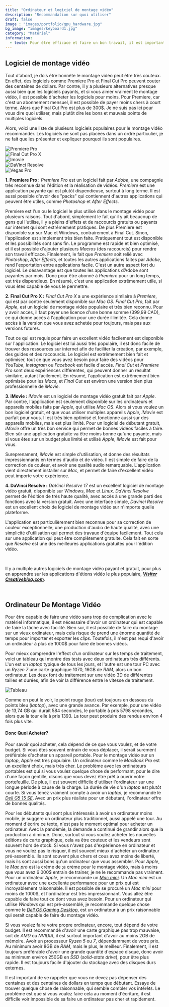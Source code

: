 ```yaml
---
title: "Ordinateur et logiciel de montage vidéo"
description: "Recommandation sur quoi utiliser"
draft: false
image : "images/portfolio/gpu_hardware.jpg"
bg_image: "images/keyboard1.jpg"
category: "Matériel"
information:
  - texte: Pour être efficace et faire un bon travail, il est important d'utiliser les bons outils. C'est pourquoi il est important de choisir un bon logiciel de montage vidéo, et d'avoir un ordinateur qui est capable de faire du montage rapidement. Sur cette page, vous en apprendrez plus sur quelques applications d'édition vidéo populaire, et sur des ordinateurs, afin de faire les meilleurs vidéos à un bon prix.
---
```


## Logiciel de montage vidéo
Tout d'abord, je dois être honnête le montage vidéo peut être très couteux. En effet, des logiciels comme Premiere Pro et Final Cut Pro peuvent couter des centaines de dollars. Par contre, il y a plusieurs alternatives presque aussi bien que les logiciels payants, et si vous aimer vraiment le montage vidéo, il est possible d'acheter les logiciels pour moins. Pour Premiere, car c'est un abonnement mensuel, il est possible de payer moins chers à court terme. Alors que Final Cut Pro est plus de 300$. Je ne suis pas ici pour vous dire quoi utiliser, mais plutôt dire les bons et mauvais points de multiples logiciels. 

Alors, voici une liste de plusieurs logiciels populaires pour le montage vidéo recommander. Les logiciels ne sont pas placées dans un ordre particulier, je ne fait que les présenter et expliquer pourquoi ils sont populaires.

<div class="my-row">
    <div class="my-column">
        <img src="/editing-intro/images/portfolio/premiere_logo.png" alt="Premiere Pro">
    </div>
    <div class="my-column">
        <img src="/editing-intro/images/portfolio/final_cut_x.png" alt="Final Cut Pro X">
    </div>
    <div class="my-column">
        <image src="/editing-intro/images/portfolio/imovie.png" alt="Imovie"> 
    </div>
    <div class="my-column">
        <image src="/editing-intro/images/portfolio/davinci_resolve.png" alt="DaVinci Resolve">
    </div>
    <div class="my-column">
        <image src="/editing-intro/images/portfolio/vegas_pro.png" alt="Vegas Pro">
    </div>
</div>

**1. Premiere Pro :**
*Premiere Pro* est un logiciel fait par *Adobe*, une compagnie très reconnue dans l'édition et la réalisation de vidéos. *Premiere* est une application payante qui est plutôt dispendieuse, surtout à long terme. Il est aussi possible d'avoir des "packs" qui contiennent d'autres applications qui peuvent être utiles, comme *Photoshop* et *After Effects*.

Premiere est l'un ou le logiciel le plus utilisé dans le montage vidéo pour plusieurs raisons. Tout d'abord, simplement le fait qu'il y ait beaucoup de gens qui l'utilise, il y a pleins d'effets et de raccourcis gratuits ou payants sur internet qui sont extrêmement pratiques. De plus Premiere est disponible sur sur Mac et Windows, contrairement à Final Cut. Sinon, l'application est simplement très bien faite. Pratiquement tout est disponible et les possibilités sont sans fin. Le programme est rapide et bien optimisé, et il est possible d'ajouter plusieurs *Macros* (des raccourcis) pour rendre son travail efficace. Finalement, le fait que *Premiere* soit relié avec *Photoshop*, *After Effects*, et toutes les autres applications faites par *Adobe*, rend l'exportation entre applications facile. C'est un autre aspect fort du logiciel. Le désavantage est que toutes les applications d’Adobe sont payantes par mois. Donc pour être abonné à *Premiere* pour un long temps, est très dispendieux. En résumé, c'est une application extrêmement utile, si vous êtes capable de vous le permettre.

**2. Final Cut Pro X :**
*Final Cut Pro X* a une expérience similaire à *Premiere*, qui est par contre seulement disponible sur *Mac OS*. *Final Cut Pro*, fait par *Apple*, est un logiciel de montage vidéo populaire et très bien reconnu. Pour y avoir accès, il faut payer une licence d'une bonne somme (399,99 CAD), ce qui donne accès à l'application pour une durée illimitée. Cela donne accès à la version que vous avez achetée pour toujours, mais pas aux versions futures. 

Tout ce qui est requis pour faire un excellent vidéo facilement est disponible sur l'application. Le logiciel est lui aussi très populaire, il est donc facile de trouver des ressources sur internet afin de faciliter la création, par exemple, des guides et des raccourcis. Le logiciel est extrêmement bien fait et optimiser, tout ce que vous avez besoin pour faire des vidéos pour *YouTube*, *Instagram* ou *Facebook* est facile d'accès. *Final Cut* et *Premiere Pro* sont deux expériences différentes, qui peuvent donner un résultat similaire, autant facilement. En résumé,  l'application est extrêmement bien optimisée pour les *Macs*, et *Final Cut* est environ une version bien plus professionnelle de *iMovie*.

**3. iMovie :**
*iMovie* est un logiciel de montage vidéo gratuit fait par *Apple*. Par contre, l'application est seulement disponible sur les ordinateurs et appareils mobiles faits par *Apple*, qui utilise *Mac OS*. Alors si vous voulez un bon logiciel gratuit, et que vous utiliser multiples appareils *Apple*, *iMovie* est parfait pour vous. Il est très bien optimisé et fonctionne aussi sur des appareils mobiles, mais est plus limité. Pour un logiciel de débutant gratuit, *iMovie* offre un très bon service qui permet de bonnes vidéos faciles à faire. Bien sûr une application gratuite va être moins bonne qu'une payante, mais si vous êtes sur un budget plus limité et utilisé *Apple*, *iMovie* est fait pour vous. 

Sureprenament, *iMovie* est simple d'utilisation, et donne des résultats impressionnants en termes d'audio et de vidéo. Il est simple de faire de la correction de couleur, et avoir une qualité audio remarquable. L'application vient directement installer sur *Mac*, et permet de faire d'excellent vidéo peut importe votre expérience. 

**4. DaVinci Resolve :**
*DaVinci Resolve 17* est un excellent logiciel de montage vidéo gratuit, disponible sur *Windows*, *Mac* et *Linux*. *DaVinci Resolve* permet de l'édition de très haute qualité, avec accès à une grande parti des fonctions avec la version gratuit. Avec une interface simple, *Davinci Resolve* est un excellent choix de logiciel de montage vidéo sur n'importe quelle plateforme. 

L'application est particulièrement bien reconnue pour sa correction de couleur exceptionnelle, une production d'audio de haute qualité, avec une simplicité d'utilisation qui permet des travaux d'équipe facilement. Tout cela sur une application qui peut être complètement gratuite. Cela fait en sorte que *Resolve* est une des meilleures applications gratuites pour l'édition vidéo. 

<br>

Il y a multiple autres logiciels de montage vidéo payant et gratuit, pour plus en apprendre sur les applications d'étions vidéo le plus populaire, [***Visiter Creativeblog.com***](https://www.creativebloq.com/features/best-video-editing-software-for-designers).

<br>

## Ordinateur De Montage Vidéo 
Pour être capable de faire une vidéo sans trop de complication avec le matériel informatique, il est nécessaire d'avoir un ordinateur qui est capable de faire la tâche avec facilité. Bien sur, il est possible de faire du montage sur un vieux ordinateur, mais cela risque de prend une énorme quantité de temps pour importer et exporter les *clips*. Toutefois, il n'est pas requi d'avoir un ordinateur à plus de 1000$ pour faire de bonnes vidéos. 

Pour mieux comprendre l'effect d'un ordinateur sur les temps de traitement, voici un tableau  qui montre des tests avec deux ordinateurs très différents. L'un est un *laptop* typique de tous les jours, et l'autre est une tour PC avec un *Ryzen 7* une carte graphique 1070, 16GB de *RAM*, alors un bon ordinateur. Les deux font du traitement sur une vidéo 3D de différentes tailles et durées, afin de voir la différence entre le vitesse de traitement. 

<img src="/editing-intro/images/portfolio/chart.svg" alt="Tableau" class="larger">

Comme on peut le voir, le point rouge (tour) est toujours en dessous du points bleu (*laptop*), avec une grande avance. Par exemple, pour une vidéo de 13,74 GB qui durait 584 secondes, le portable à pris 5798 secondes, alors que la tour elle à pris 1393. La tour peut produire des rendus environ 4 fois plus vite.

#### Donc Quoi Acheter?
Pour savoir quoi acheter, cela dépend de ce que vous voulez, et de votre budget. Si vous êtes souvent entrain de vous déplacer, il serait surement préférable d'acheter un appareil portable. Pour le montage vidéo sur un *laptop*, *Apple* est très populaire. Un ordinateur comme le *MacBook Pro* est un excellent choix, mais très cher. Le problème avec les ordinateurs portables est qui si vous voulez quelque chose de performant, pour le dire d'une façon gentille, disons que vous devez être prêt à ouvrir votre portefeuille. De plus, il est souvent difficile d'utiliser l'ordinateur sur une longue période à cause de la charge. La durée de vie d'un *laptop* est plutôt courte. Si vous tenez vraiment compte à avoir un *laptop*, je recommande le [*Dell G5 15 SE*](https://www.amazon.ca/s?k=newest+dell+g5+se+5505+15+6+fhd+ips+high+performance+gaming+laptop+amd+4th+gen+ryzen+5+4600h+6+core+8gb+ram+256gb+pcie+ssd+backlit+keyboard+amd+radeon+rx+5600m+windows+10&ascsubtag=laptopmag-ca-7048535489516839000-20&geniuslink=true&tag=georiot-ca-default-20). Avec un prix plus réaliste pour un débutant, l'ordinateur offre de bonnes qualités.  

Pour les débutants qui sont plus intéressés à avoir un ordinateur moins mobile, je suggère un ordinateur plus traditionnel, aussi appelé une tour. Au moment d'écrire ce texte, n'est pas le moment optimal pour acheter un ordinateur. Avec la pandémie, la demande a continué de grandir alors que la production a diminué. Donc, surtout si vous voulez acheter les nouvelles éditions de carte graphique, cela va être couteux et les vendeurs sont souvent hors de stock. Si vous n'avez pas d'expérience en ordinateur et vous ne voulez pas le risquer, il est souvent mieux d'acheter un ordinateur pré-assemblé. Ils sont souvent plus chers et cous avez moins de liberté, mais ils sont aussi bons qu'un ordinateur que vous assembler. Pour *Apple*, le *Mac pro* est la crème de ;a crème pour le montage vidéo, mais à moins que vous avez 6 000$ entrain de trainer, je ne le recommande pas vraiment. Pour un ordinateur *Apple*, je recommande un [*Mac mini*](https://www.apple.com/ca/fr/mac-mini/). Un *Mac mini* est un ordinateur avec une excellente performance pour un prix qui est incroyablement raisonnable. Il est possible de se procuré un *Mac mini* pour moins de 1000$, et l'ordinateur est très impressionnant. Vous allez être capable de faire tout ce dont vous avez besoin. Pour un ordinateur qui utilise *Windows* qui est pré-assemblé, je recommande quelque chose comme le [*Dell G5 Gaming Desktop*](https://www.dell.com/en-ca/shop/desktops/dell-g5-gaming-desktop/spd/g-series-5000-desktop/dg5000_s40eAID=8150602cjevent=640e7b0a560911eb829d004e0a240612&gacd=9683780-23772081-5750457-266468022-127878509&dgc=af&VEN1=13533776-8150602-cbq-ca-3635541916982420000&dclid=CMKY9aalmu4CFQRc7AodEUgHSQ), est un ordinateur à un prix raisonnable qui serait capable de faire du montage vidéo. 

Si vous voulez faire votre propre ordinateur, encore, tout dépend de votre budget. Il est recommandé d'avoir une carte graphique pas trop mauvaise, soit de *AMD* ou *NVIDIA*, il est surtout important d'avoir au moins 2GB de mémoire. Avoir un processeur *Ryzen 5* ou *7*, dépendamment de votre prix. Au minimum avoir 8GB de *RAM*, mais le plus, le meilleur. Finalement, il est toujours préférable d'avoir une grande quantité d'espace disque, donc avoir au minimum environ 250GB en *SSD* (*solid-state drive*), pour être plus rapide. Il est toujours facile d'ajouter du stockage avec des disques durs externes. 

Il est important de se rappeler que vous ne devez pas dépenser des centaines et des centaines de dollars en temps que débutant. Essaye de trouver quelque chose de raisonnable, qui semble combler vos intérêts. Le problème est que si vous voulez faire cela au moment d'écriture, il est difficile voir impossible de sa faire un ordinateur pas cher et rapidement.
